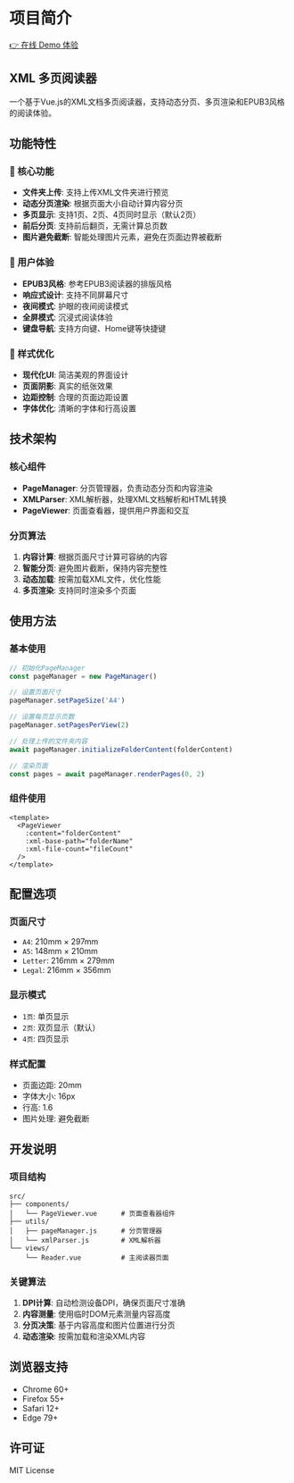 # 项目简介

[👉 在线 Demo 体验](https://xml.amazingxia.top/)

## XML 多页阅读器

一个基于Vue.js的XML文档多页阅读器，支持动态分页、多页渲染和EPUB3风格的阅读体验。

## 功能特性

### 🎯 核心功能

- **文件夹上传**: 支持上传XML文件夹进行预览
- **动态分页渲染**: 根据页面大小自动计算内容分页
- **多页显示**: 支持1页、2页、4页同时显示（默认2页）
- **前后分页**: 支持前后翻页，无需计算总页数
- **图片避免截断**: 智能处理图片元素，避免在页面边界被截断

### 📱 用户体验

- **EPUB3风格**: 参考EPUB3阅读器的排版风格
- **响应式设计**: 支持不同屏幕尺寸
- **夜间模式**: 护眼的夜间阅读模式
- **全屏模式**: 沉浸式阅读体验
- **键盘导航**: 支持方向键、Home键等快捷键

### 🎨 样式优化

- **现代化UI**: 简洁美观的界面设计
- **页面阴影**: 真实的纸张效果
- **边距控制**: 合理的页面边距设置
- **字体优化**: 清晰的字体和行高设置

## 技术架构

### 核心组件

- **PageManager**: 分页管理器，负责动态分页和内容渲染
- **XMLParser**: XML解析器，处理XML文档解析和HTML转换
- **PageViewer**: 页面查看器，提供用户界面和交互

### 分页算法

1. **内容计算**: 根据页面尺寸计算可容纳的内容
2. **智能分页**: 避免图片截断，保持内容完整性
3. **动态加载**: 按需加载XML文件，优化性能
4. **多页渲染**: 支持同时渲染多个页面

## 使用方法

### 基本使用

```javascript
// 初始化PageManager
const pageManager = new PageManager()

// 设置页面尺寸
pageManager.setPageSize('A4')

// 设置每页显示页数
pageManager.setPagesPerView(2)

// 处理上传的文件夹内容
await pageManager.initializeFolderContent(folderContent)

// 渲染页面
const pages = await pageManager.renderPages(0, 2)
```

### 组件使用

```vue
<template>
  <PageViewer
    :content="folderContent"
    :xml-base-path="folderName"
    :xml-file-count="fileCount"
  />
</template>
```

## 配置选项

### 页面尺寸

- `A4`: 210mm × 297mm
- `A5`: 148mm × 210mm
- `Letter`: 216mm × 279mm
- `Legal`: 216mm × 356mm

### 显示模式

- `1页`: 单页显示
- `2页`: 双页显示（默认）
- `4页`: 四页显示

### 样式配置

- 页面边距: 20mm
- 字体大小: 16px
- 行高: 1.6
- 图片处理: 避免截断

## 开发说明

### 项目结构

```
src/
├── components/
│   └── PageViewer.vue      # 页面查看器组件
├── utils/
│   ├── pageManager.js      # 分页管理器
│   └── xmlParser.js        # XML解析器
└── views/
    └── Reader.vue          # 主阅读器页面
```

### 关键算法

1. **DPI计算**: 自动检测设备DPI，确保页面尺寸准确
2. **内容测量**: 使用临时DOM元素测量内容高度
3. **分页决策**: 基于内容高度和图片位置进行分页
4. **动态渲染**: 按需加载和渲染XML内容

## 浏览器支持

- Chrome 60+
- Firefox 55+
- Safari 12+
- Edge 79+

## 许可证

MIT License
